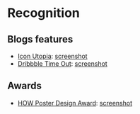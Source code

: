 # Recognition

## Blogs features
- [Icon Utopia](http://iconutopia.com/best-icons-of-the-week-week-10/): [screenshot](https://raw.githubusercontent.com/matthewcpaul/mclydep.github.io/master/recognition/screenshots/icon-utopia.png)
- [Dribbble Time Out](): [screenshot]()

## Awards
- [HOW Poster Design Award](http://howdesign.com/design-competition-galleries/poster-design-awards/poster-design-contest-voting/): [screenshot](https://raw.githubusercontent.com/matthewcpaul/mclydep.github.io/master/recognition/screenshots/how-poster-design-award.png)